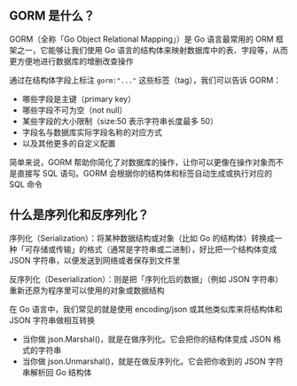 ## GORM 是什么？

GORM（全称「Go Object Relational Mapping」）是 Go 语言最常用的 ORM 框架之一，它能够让我们使用 Go 语言的结构体来映射数据库中的表、字段等，从而更方便地进行数据库的增删改查操作

通过在结构体字段上标注 `gorm:"..."` 这些标签（tag），我们可以告诉 GORM：

* 哪些字段是主键（primary key）
* 哪些字段不可为空（not null）
* 某些字段的大小限制（size:50 表示字符串长度最多 50）
* 字段名与数据库实际字段名称的对应方式
* 以及其他更多的自定义配置

简单来说，GORM 帮助你简化了对数据库的操作，让你可以更像在操作对象而不是直接写 SQL 语句。GORM 会根据你的结构体和标签自动生成或执行对应的 SQL 命令

## 什么是序列化和反序列化？
序列化（Serialization）：将某种数据结构或对象（比如 Go 的结构体）转换成一种「可存储或传输」的格式（通常是字符串或二进制），好比把一个结构体变成 JSON 字符串，以便发送到网络或者保存到文件里

反序列化（Deserialization）：则是把「序列化后的数据」（例如 JSON 字符串）重新还原为程序里可以使用的对象或数据结构

在 Go 语言中，我们常见的就是使用 encoding/json 或其他类似库来将结构体和 JSON 字符串做相互转换

* 当你做 json.Marshal()，就是在做序列化。它会把你的结构体变成 JSON 格式的字符串
* 当你做 json.Unmarshal()，就是在做反序列化。它会把你收到的 JSON 字符串解析回 Go 结构体